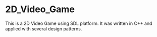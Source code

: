 2D_Video_Game
=============

This is a 2D Video Game using SDL platform. It was written in C++ and applied with several design patterns.